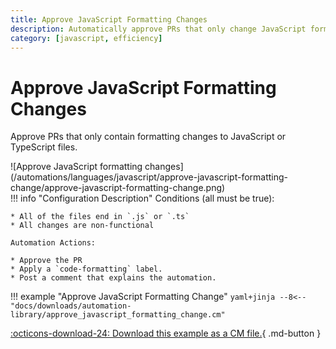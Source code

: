 ```yaml
---
title: Approve JavaScript Formatting Changes
description: Automatically approve PRs that only change JavaScript formatting.
category: [javascript, efficiency]
---
```

# Approve JavaScript Formatting Changes

<!-- --8<-- [start:example]-->
Approve PRs that only contain formatting changes to JavaScript or TypeScript files.

<div class="automationImage" style="align:right" markdown="1">
![Approve JavaScript formatting changes](/automations/languages/javascript/approve-javascript-formatting-change/approve-javascript-formatting-change.png)
</div>

<div class="automationDescription" markdown="1">
!!! info "Configuration Description"
    Conditions (all must be true):

    * All of the files end in `.js` or `.ts`
    * All changes are non-functional

    Automation Actions:

    * Approve the PR
    * Apply a `code-formatting` label.
    * Post a comment that explains the automation.
</div>

!!! example "Approve JavaScript Formatting Change"
    ```yaml+jinja
    --8<-- "docs/downloads/automation-library/approve_javascript_formatting_change.cm"
    ```
    <div class="result" markdown>
      <span>
      [:octicons-download-24: Download this example as a CM file.](/downloads/automation-library/approve_javascript_formatting_change.cm){ .md-button }
      </span>
    </div>
<!-- --8<-- [end:example]-->
